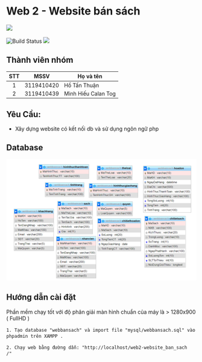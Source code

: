 # Web 2 - Website bán sách

![](<https://upload.wikimedia.org/wikipedia/commons/thumb/2/27/PHP-logo.svg/2560px-PHP-logo.svg.png>)

![Build Status](https://travis-ci.org/joemccann/dillinger.svg?branch=master) ![](https://img.shields.io/github/tag/pandao/editor.md.svg)

## Thành viên nhóm

| STT |    MSSV    | Họ và tên             |
| :-: | :--------: | --------------------- |
|  1  | 3119410420 | Hồ Tấn Thuận          |
|  2  | 3119410439 | Minh Hiếu Calan Tog   |

## Yêu Cầu:

- Xây dựng website có kết nối db và sử dụng ngôn ngữ php <br/>

## Database

![img.png](imgReadme/img.png)


## Hướng dẫn cài đặt

Phần mềm chạy tốt với độ phân giải màn hình chuẩn của máy là > 1280x900 ( FullHD )

```
1. Tạo database "webbansach" và import file "mysql/webbansach.sql" vào phpadmin trên XAMPP .
```

```
2. Chạy web bằng đường dẫn: "http://localhost/web2-website_ban_sach
/"
